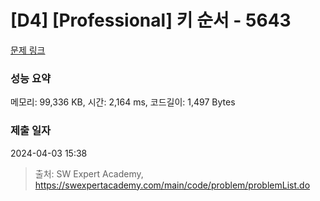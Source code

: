 # [D4] [Professional] 키 순서 - 5643 

[문제 링크](https://swexpertacademy.com/main/code/problem/problemDetail.do?contestProbId=AWXQsLWKd5cDFAUo) 

### 성능 요약

메모리: 99,336 KB, 시간: 2,164 ms, 코드길이: 1,497 Bytes

### 제출 일자

2024-04-03 15:38



> 출처: SW Expert Academy, https://swexpertacademy.com/main/code/problem/problemList.do